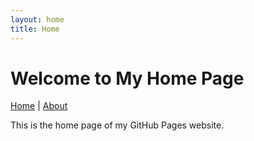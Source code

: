 ```yaml
---
layout: home
title: Home
---
```


# Welcome to My Home Page

[Home](index.md) | [About](about.md)

This is the home page of my GitHub Pages website.

